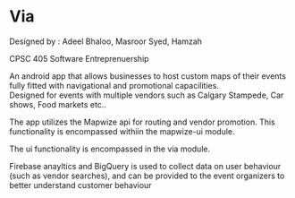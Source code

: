 # Via
Designed by : Adeel Bhaloo, Masroor Syed, Hamzah 

CPSC 405 Software Entreprenuership 

An android app that allows businesses to host custom maps of their events fully fitted with navigational and promotional capacilities.    
Designed for events with multiple vendors such as Calgary Stampede, Car shows, Food markets etc..

The app utilizes the Mapwize api for routing and vendor promotion. This functionality is encompassed withiin the mapwize-ui module.

The ui functionality is encompassed in the via module. 

Firebase anayltics and BigQuery is used to collect data on user behaviour (such as vendor searches), and can be provided to the event organizers to better understand customer behaviour 
